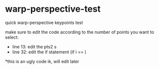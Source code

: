# warp-perspective-test
quick warp-perspective keypoints test

make sure to edit the code according to the number of points you want to select:
- line 13: edit the pts2 s
- line 32: edit the if statement (if i == <number-of-points>)

*this is an ugly code ik, will edit later

